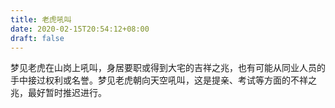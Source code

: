 ```yaml
---
title: 老虎吼叫
date: 2020-02-15T20:54:12+08:00
draft: false
---
```


梦见老虎在山岗上吼叫，身居要职或得到大宅的吉祥之兆，也有可能从同业人员的手中接过权利或名誉。梦见老虎朝向天空吼叫，这是提亲、考试等方面的不祥之兆，最好暂时推迟进行。